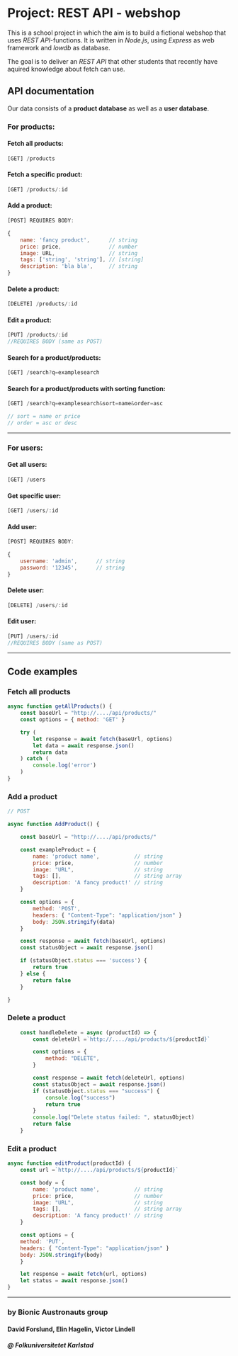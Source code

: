 # Project: REST API - webshop



This is a school project in which the aim is to build a fictional webshop that uses *REST API*-functions.
It is written in *Node.js*, using *Express* as web framework and *lowdb* as database.

The goal is to deliver an *REST API* that other students that recently have aquired knowledge about fetch can use.

## API documentation
Our data consists of a **product database** as well as a **user database**.



### For products:


#### Fetch all products:
```js
[GET] /products
```

#### Fetch a specific product:
```js
[GET] /products/:id
```

#### Add a product:
```js
[POST] REQUIRES BODY:

{
    name: 'fancy product',      // string
    price: price,               // number
    image: URL,                 // string
    tags: ['string', 'string'], // [string]
    description: 'bla bla',     // string
}
```

#### Delete a product:
```js
[DELETE] /products/:id
```

#### Edit a product:
```js
[PUT] /products/:id
//REQUIRES BODY (same as POST)
```

#### Search for a product/products:
```js
[GET] /search?q=examplesearch
```

#### Search for a product/products with sorting function:
```js
[GET] /search?q=examplesearch&sort=name&order=asc

// sort = name or price
// order = asc or desc
```


---
### For users:


#### Get all users:
```js
[GET] /users
```

#### Get specific user:
```js
[GET] /users/:id
```

#### Add user:
```js
[POST] REQUIRES BODY:

{
    username: 'admin',      // string
    password: '12345',      // string
}
```

#### Delete user:
```js
[DELETE] /users/:id
```

#### Edit user:
```js
[PUT] /users/:id
//REQUIRES BODY (same as POST)
```


---

## Code examples

### Fetch all products
```js
async function getAllProducts() {
    const baseUrl = "http://..../api/products/"
    const options = { method: 'GET' }

    try (
        let response = await fetch(baseUrl, options)
        let data = await response.json()
        return data
    ) catch (
        console.log('error')
    )
}

```


###  Add a product
```js
// POST

async function AddProduct() {

    const baseUrl = "http://..../api/products/"

    const exampleProduct = {
        name: 'product name',           // string
        price: price,                   // number
        image: "URL",                   // string
        tags: [],                       // string array
        description: 'A fancy product!' // string
    }

    const options = {
        method: 'POST',
        headers: { "Content-Type": "application/json" }
        body: JSON.stringify(data)
    }

    const response = await fetch(baseUrl, options)
    const statusObject = await response.json()

    if (statusObject.status === 'success') {
        return true
    } else {
        return false
    }

}
```
### Delete a product
```js
	const handleDelete = async (productId) => {
		const deleteUrl =`http://..../api/products/${productId}`

		const options = {
			method: "DELETE",
		}

		const response = await fetch(deleteUrl, options)
		const statusObject = await response.json()
		if (statusObject.status === "success") {
			console.log("success")
			return true
		}
		console.log("Delete status failed: ", statusObject)
		return false
	}

```

### Edit a product
```js
async function editProduct(productId) {
    const url =`http://..../api/products/${productId}`

    const body = {
        name: 'product name',           // string
        price: price,                   // number
        image: "URL",                   // string
        tags: [],                       // string array
        description: 'A fancy product!' // string
    }

    const options = {
    method: 'PUT',
    headers: { "Content-Type": "application/json" }
    body: JSON.stringify(body)
    }

    let response = await fetch(url, options)
    let status = await response.json()
}


```

---


### by Bionic Austronauts group
#### David Forslund, Elin Hagelin, Victor Lindell
##### @ Folkuniversitetet Karlstad